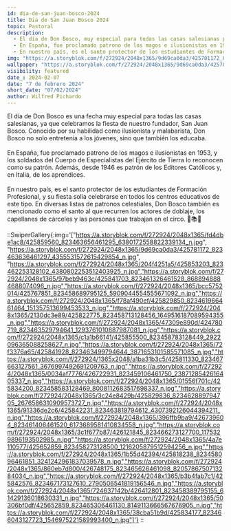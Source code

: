 ```yaml
---
id: dia-de-san-juan-bosco-2024
title: Dia de San Juan Bosco 2024
topic: Pastoral
description:
  - El día de Don Bosco, muy especial para todas las casas salesianas porque celebramos la fiesta de nuestro fundador, San Juan Bosco.Conocido por su habilidad como ilusionista y malabarista, Don Bosco no solo entretenía a los jóvenes, sino que también los educaba.
  - En España, fue proclamado patrono de los magos e ilusionistas en 1953, y los soldados del Cuerpo de Especialistas del Ejército de Tierra lo reconocen como su patrón. Además, desde 1946 es patrón de los Editores Católicos y, en Italia, de los aprendices.
  - En nuestro país, es el santo protector de los estudiantes de Formación Profesional, y su fiesta solía celebrarse en todos los centros educativos de este tipo. En diversas listas de patronos celestiales, Don Bosco también es mencionado como el santo al que recurren los actores de doblaje, los capellanes de cárceles y las personas que trabajan en el circo. 🎩📚🎉
img: "https://a.storyblok.com/f/272924/2048x1365/9d69ca0da3/425781172_823463636461297_4355531572615429854_n.jpg"
wallpaper: "https://a.storyblok.com/f/272924/2048x1365/9d69ca0da3/425781172_823463636461297_4355531572615429854_n.jpg"
visibility: featured
date_: 2024-02-07
date: "7 de febrero 2024"
short_date: "07/02/2024"
author: Wilfred Pichardo
---
```

El día de Don Bosco es una fecha muy especial para todas las casas salesianas, ya que celebramos la fiesta de nuestro fundador, San Juan Bosco. Conocido por su habilidad como ilusionista y malabarista, Don Bosco no solo entretenía a los jóvenes, sino que también los educaba. 
<br/><br/>
En España, fue proclamado patrono de los magos e ilusionistas en 1953, y los soldados del Cuerpo de Especialistas del Ejército de Tierra lo reconocen como su patrón. Además, desde 1946 es patrón de los Editores Católicos y, en Italia, de los aprendices. 
<br/><br/>
En nuestro país, es el santo protector de los estudiantes de Formación Profesional, y su fiesta solía celebrarse en todos los centros educativos de este tipo. En diversas listas de patronos celestiales, Don Bosco también es mencionado como el santo al que recurren los actores de doblaje, los capellanes de cárceles y las personas que trabajan en el circo. 🎩📚🎉

::SwiperGallery{:img='["https://a.storyblok.com/f/272924/2048x1365/fd4dbe1ac8/425859560_823463656461295_6380172558822339134_n.jpg", "https://a.storyblok.com/f/272924/2048x1365/9d69ca0da3/425781172_823463636461297_4355531572615429854_n.jpg", "https://a.storyblok.com/f/272924/2048x1365/204f4251a5/425853203_823462253128102_4380802253512403925_n.jpg","https://a.storyblok.com/f/272924/2048x1365/97beb9463c/425841703_823461326461528_8688948884688074096_n.jpg","https://a.storyblok.com/f/272924/2048x1365/bcc5752014/425767851_823458689795125_5909044554555671092_n.jpg","https://a.storyblok.com/f/272924/2048x1365/f78af490ef/425829850_823461966461464_151357513699453533_n.jpg","https://a.storyblok.com/f/272924/2048x1365/2130dc3e89/425822775_823458713128456_1649516187089594355_n.jpg","https://a.storyblok.com/f/272924/2048x1365/47309e890d/424780719_823463529794641_1293761010887987081_n.jpg","https://a.storyblok.com/f/272924/2048x1365/c1a1b66141/425855500_823458783128449_2922096365088258627_n.jpg","https://a.storyblok.com/f/272924/2048x1365/72f3376a65/425841928_823463499794644_3871653101585571085_n.jpg","https://a.storyblok.com/f/272924/1365x2048/a1ba31b3c5/425811330_823467663127561_3676997492691209763_n.jpg","https://a.storyblok.com/f/272924/2048x1365/0034af7776/426722931_823459106461750_2387128542616405337_n.jpg","https://a.storyblok.com/f/272924/2048x1365/01556f701c/425834200_823458583128469_8008112683517698337_n.jpg","https://a.storyblok.com/f/272924/2048x1365/3c24e8429b/425829836_823462889794705_2676586310909573727_n.jpg","https://a.storyblok.com/f/272924/2048x1365/91336de2c6/425842231_823463819794612_4307392126044394211_n.jpg","https://a.storyblok.com/f/272924/2048x1365/396ffb9ba9/426739604_823461406461520_6173689581410834558_n.jpg","https://a.storyblok.com/f/272924/2048x1365/3c1f677b87/426121845_823466273127700_1175329896193502985_n.jpg","https://a.storyblok.com/f/272924/2048x1365/4a7e110577/425652859_823458273128500_1216205879512594256_n.jpg","https://a.storyblok.com/f/272924/2048x1365/1b55d42394/425818238_823458096461851_3241242961837039578_n.jpg","https://a.storyblok.com/f/272924/2048x1365/860eb7d800/426748175_823465626461098_8205786750713284034_n.jpg","https://a.storyblok.com/f/272924/2048x1365/b3b4fab7c1/425842576_823467173127610_2790506541819156546_n.jpg","https://a.storyblok.com/f/272924/2048x1365/724637142b/426412801_823458389795155_61429136018630331_n.jpg","https://a.storyblok.com/f/272924/2048x1365/50306bf0df/425652859_823465306461130_8149113666567676905_n.jpg","https://a.storyblok.com/f/272924/2048x1365/38cba51b9d/425834177_823466043127723_1546975221589993400_n.jpg"]'}
::